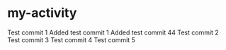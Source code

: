 # my-activity
Test commit 1
Added test commit 1
Added test commit 44
Test commit 2
Test commit 3
Test commit 4
Test commit 5
